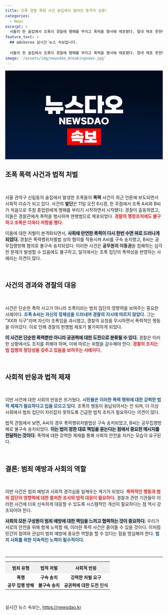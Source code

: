 ```yaml
---
title: 조폭 경찰 폭행 사건 술집에서 벌어진 충격적 상황!
categories:
  - News
excerpt: >
  서울의 한 술집에서 조폭이 경찰에 행패를 부리고 폭력을 행사해 체포됐다. 절대 체포 못한다는 위협 속에 벌어진 충격 사건은 무법 지대를 드러낸다. 진실이 밝혀진다!
feature_text: >
  ## adskorea 실시간 뉴스 속보입니다.

  서울의 한 술집에서 조폭이 경찰에 행패를 부리고 폭력을 행사해 체포됐다. 절대 체포 못한다는 위협 속에 벌어진 충격 사건은 무법 지대를 드러낸다. 진실이 밝혀진다!
image: '/assets/img/newsdao_breakingnews.jpg'
---
```


<p><img src="/assets/img/newsdao_breakingnews.jpg" alt="adskorea 속보" /></p>

<h2 data-ke-size="size26">조폭 폭력 사건과 법적 처벌</h2>

<p data-ke-size="size16">&nbsp;</p>

<p>서울 관악구 신림동의 술집에서 발생한 조폭들의 <strong>폭력</strong> 사건이 최근 언론에 보도되면서 사회적 이슈가 되고 있다. 사건의 <strong>발단</strong>은 11일 오전 6시경, 한 주점에서 조폭 A씨와 B씨가 처음으로 주점 종업원에게 행패를 부리기 시작하면서 시작됐다. 경찰이 출동하였고, 이들은 경찰관에게 폭력을 행사하며 현행범으로 체포되었다. <b><span style="color: #ee2323;">경찰의 행정조치에도 불구하고 조폭은 더욱더 저항을 했다.</span></b> </p>

<p>이들에 대한 처벌이 본격화되면서, <b><span style="background-color: #21538527;">사회에 만연한 폭력이 다시 한번 수면 위로 드러나게 되었다.</span></b> 경찰은 폭력행위처벌법 상의 혐의를 적용시켜 A씨를 구속 송치했고, B씨는 공무집행방해 혐의로 불구속 송치되었다. 이러한 사건은 <strong>공무원의 이동권</strong>을 침해하는 심각한 문제가 발생할 수 있음에도 불구하고, 일각에서는 조폭 집단의 폭력성을 반영하는 사례라는 의견이 많다.</p>

<p data-ke-size="size16">&nbsp;</p>

<h2 data-ke-size="size26">사건의 경과와 경찰의 대응</h2>

<p data-ke-size="size16">&nbsp;</p>

<p>사건은 단순한 폭력 사고가 아니라 조폭이라는 범죄 집단의 영향력을 보여주는 중요한 사례이다. <b><span style="color: #1a5490;">조폭 A씨는 자신의 정체성을 드러내며 경찰의 지시에 따르지 않았다.</span></b> 그는 "XX파 식구"라며 자신이 조폭임을 과시했고, 경찰의 요청을 무시하면서 폭력적인 행동을 이어갔다. 이로 인해 경찰의 현행범 체포가 불가피하게 되었다.</p>

<p><b><span style="background-color: #21538527;">이 사건은 단순한 폭력뿐만 아니라 공권력에 대한 도전으로 분류될 수 있다.</span></b> 경찰은 이러한 상황에서도 조치를 취해야 하며, 이에 따르는 위험을 감수해야 한다. <b><span style="color: #ee2323;">경찰의 조치는 법 집행의 정당성을 갖추고 있음을 보여주는 사례이다.</span></b> </p>

<p data-ke-size="size16">&nbsp;</p>

<h2 data-ke-size="size26">사회적 반응과 법적 제재</h2>

<p data-ke-size="size16">&nbsp;</p>

<p>이번 사건에 대한 사회의 반응은 뜨거웠다. <b><span style="color: #1a5490;">시민들은 이러한 폭력 행위에 대한 강력한 법적 제재가 필요하다고 입을 모으고 있다.</span></b> 조폭의 행동이 용납되어서는 안 되며, 더 이상 사회에서 범죄 집단이 자리잡지 못하도록 긴급한 법적 조치가 필요하다는 의견이 많다.</p>

<p>법적 관점에서 보면, A씨의 경우 폭력행위처벌법상 구속 송치되었고, B씨는 공무집행방해로 불구속 송치되었다. <b><span style="background-color: #21538527;">이는 법이 정한 대로 책임을 묻는다는 점에서 중요한 메시지를 전달하는 것이다.</span></b> 폭력에 대한 강력한 제재를 통해 사회의 안전을 지키는 모습이 요구된다.</p>

<p data-ke-size="size16">&nbsp;</p>

<h2 data-ke-size="size26">결론: 범죄 예방과 사회의 역할</h2>

<p data-ke-size="size16">&nbsp;</p>

<p>이번 사건은 범죄 예방과 사회적 경각심을 일깨우는 계기가 되었다. <b><span style="color: #ee2323;">폭력적인 행동과 범죄 집단의 영향력에 대한 철저한 조사와 법적 대응이 필요하다.</span></b> 경찰과 관련 기관들이 이러한 사건에 더욱 신속하게 대응할 수 있도록 시스템적인 개선이 필요하다는 점 역시 강조되어야 한다. </p>

<p><b><span style="background-color: #21538527;">사회의 모든 구성원이 범죄 예방에 대한 책임을 느끼고 협력하는 것이 중요하다.</span></b> 우리가 서로의 안전을 위해 함께 노력할 때, 이러한 폭력 사건은 줄어들 수 있을 것이다. 이처럼 민간의 참여와 관심이 범죄 예방에 중요한 역할을 할 수 있다는 점을 명심해야 한다. <b><span style="color: #1a5490;">법치 사회를 위한 지속적인 노력이 필수적이다.</span></b></p>

<p data-ke-size="size16">&nbsp;</p>

<hr />

<table style="width:100%; border-collapse:collapse;">
  <tr>
    <th style="text-align: center; background-color: #f0f0f0; height: 30px;"><b>범죄 유형</b></th>
    <th style="text-align: center; background-color: #f0f0f0; height: 30px;"><b>법적 처벌</b></th>
    <th style="text-align: center; background-color: #f0f0f0; height: 30px;"><b>사회적 반응</b></th>
  </tr>
  <tr>
    <td style="text-align: center; height: 17px;"><b>폭행</b></td>
    <td style="text-align: center; height: 17px;"><b>구속 송치</b></td>
    <td style="text-align: center; height: 17px;"><b>강력한 처벌 요구</b></td>
  </tr>
  <tr>
    <td style="text-align: center; height: 17px;"><b>공무 집행 방해</b></td>
    <td style="text-align: center; height: 17px;"><b>불구속 송치</b></td>
    <td style="text-align: center; height: 17px;"><b>공권력에 대한 도전 인식</b></td>
  </tr>
</table>

<p data-ke-size="size16">&nbsp;</p>
실시간 뉴스 속보는, <a href="https://newsdao.kr" rel="dofollow">https://newsdao.kr</a>


